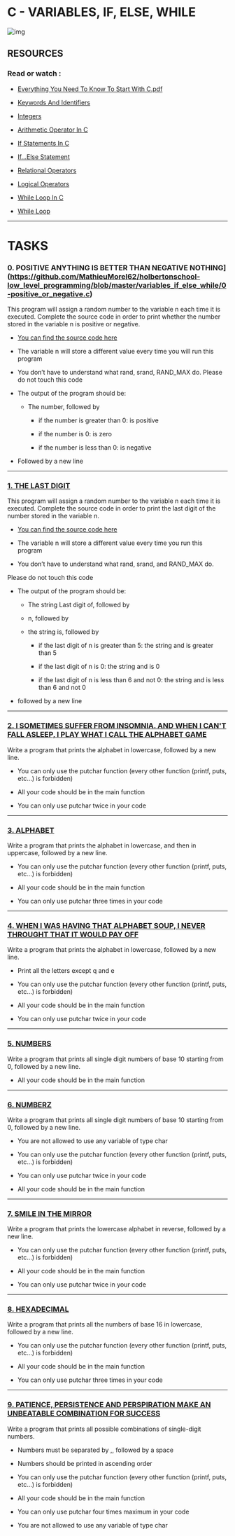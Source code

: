 # C - VARIABLES, IF, ELSE, WHILE

![img](https://www.mrvermainstitute.com/wp-content/uploads/2022/04/C-progamming.jpg)

## RESOURCES

### Read or watch :

- [Everything You Need To Know To Start With C.pdf](https://intranet.hbtn.io/rltoken/eQnlX5zRiOACgE8lhB8RIA)

- [Keywords And Identifiers](https://intranet.hbtn.io/rltoken/CJPUuNKHthtvZgImtEVvXA)

- [Integers](https://intranet.hbtn.io/rltoken/L62RbK4buoJpukZpGiYo4w)

- [Arithmetic Operator In C](https://intranet.hbtn.io/rltoken/WYLsq9-VLs8EkYxZepIdcg)

- [If Statements In C](https://intranet.hbtn.io/rltoken/yuTsh0MB6AzC2L43xX9mJQ)

- [If...Else Statement](https://intranet.hbtn.io/rltoken/4V25mIXrXwCPCw5N6l9h8A)

- [Relational Operators](https://intranet.hbtn.io/rltoken/MVF9PuY_IAVw5fh79b6lww)

- [Logical Operators](https://intranet.hbtn.io/rltoken/cXHabNX4LDOIukdeaRqlfQ)

- [While Loop In C](https://intranet.hbtn.io/rltoken/FxPxfoKS2AVjvrSGQQKY0g)

- [While Loop](https://intranet.hbtn.io/rltoken/zqJKmSFQD8nlNSDnGcU7AQ)

--------------------------

# TASKS


### 0. POSITIVE ANYTHING IS BETTER THAN NEGATIVE NOTHING](https://github.com/MathieuMorel62/holbertonschool-low_level_programming/blob/master/variables_if_else_while/0-positive_or_negative.c)

This program will assign a random number to the variable n each time it is executed. Complete the source code in order to print whether the number stored in the variable n is positive or negative.

  - [You can find the source code here](https://intranet.hbtn.io/rltoken/c70eE2D1JbdTtyuhDsuYzQ)

  - The variable n will store a different value every time you will run this program

  - You don’t have to understand what rand, srand, RAND_MAX do. Please do not touch this code
 
  - The output of the program should be:

    - The number, followed by
          
      - if the number is greater than 0: is positive

      - if the number is 0: is zero
     
      - if the number is less than 0: is negative

  - Followed by a new line

---------------------------------

### [1. THE LAST DIGIT](https://github.com/MathieuMorel62/holbertonschool-low_level_programming/blob/master/variables_if_else_while/1-last_digit.c)

This program will assign a random number to the variable n each time it is executed. Complete the source code in order to print the last digit of the number stored in the variable n.

  - [You can find the source code here](https://intranet.hbtn.io/rltoken/tixh4GPxzFzXN1VdXQYt5A)

  - The variable n will store a different value every time you run this program

  - You don’t have to understand what rand, srand, and RAND_MAX do. 

Please do not touch this code

  - The output of the program should be:

    - The string Last digit of, followed by

    - n, followed by

    - the string is, followed by

      - if the last digit of n is greater than 5: the string and is greater than 5

      - if the last digit of n is 0: the string and is 0

      - if the last digit of n is less than 6 and not 0: the string and is less than 6 and not 0

  - followed by a new line

------------------------------

### [2. I SOMETIMES SUFFER FROM INSOMNIA. AND WHEN I CAN'T FALL ASLEEP, I PLAY WHAT I CALL THE ALPHABET GAME](https://github.com/MathieuMorel62/holbertonschool-low_level_programming/blob/master/variables_if_else_while/2-print_alphabet.c)

Write a program that prints the alphabet in lowercase, followed by a new line.

  - You can only use the putchar function (every other function (printf, puts, etc…) is forbidden)

  - All your code should be in the main function

  - You can only use putchar twice in your code

----------------------------

### [3. ALPHABET](https://github.com/MathieuMorel62/holbertonschool-low_level_programming/blob/master/variables_if_else_while/3-print_alphabets.c)

Write a program that prints the alphabet in lowercase, and then in uppercase, followed by a new line.

  - You can only use the putchar function (every other function (printf, puts, etc…) is forbidden)

  - All your code should be in the main function

  - You can only use putchar three times in your code

---------------------------

### [4. WHEN I WAS HAVING THAT ALPHABET SOUP, I NEVER THROUGHT THAT IT WOULD PAY OFF](https://github.com/MathieuMorel62/holbertonschool-low_level_programming/blob/master/variables_if_else_while/4-print_alphabt.c)

Write a program that prints the alphabet in lowercase, followed by a new line.

  - Print all the letters except q and e 

  - You can only use the putchar function (every other function (printf, puts, etc…) is forbidden)

  - All your code should be in the main function

  - You can only use putchar twice in your code

-------------------------------

### [5. NUMBERS](https://github.com/MathieuMorel62/holbertonschool-low_level_programming/blob/master/variables_if_else_while/5-print_numbers.c)

Write a program that prints all single digit numbers of base 10 starting from 0, followed by a new line.

  - All your code should be in the main function

----------------------------------

### [6. NUMBERZ](https://github.com/MathieuMorel62/holbertonschool-low_level_programming/blob/master/variables_if_else_while/6-print_numberz.c)

Write a program that prints all single digit numbers of base 10 starting from 0, followed by a new line.

  - You are not allowed to use any variable of type char

  - You can only use the putchar function (every other function (printf, puts, etc…) is forbidden)

  - You can only use putchar twice in your code

  - All your code should be in the main function

-----------------------------

### [7. SMILE IN THE MIRROR](https://github.com/MathieuMorel62/holbertonschool-low_level_programming/blob/master/variables_if_else_while/7-print_tebahpla.c)

Write a program that prints the lowercase alphabet in reverse, followed by a new line.

  - You can only use the putchar function (every other function (printf, puts, etc…) is forbidden)

  - All your code should be in the main function

  - You can only use putchar twice in your code

-------------------------------

### [8. HEXADECIMAL](https://github.com/MathieuMorel62/holbertonschool-low_level_programming/blob/master/variables_if_else_while/8-print_base16.c)

Write a program that prints all the numbers of base 16 in lowercase, followed by a new line.

  - You can only use the putchar function (every other function (printf, puts, etc…) is forbidden)

  - All your code should be in the main function

  - You can only use putchar three times in your code

--------------------------

### [9. PATIENCE, PERSISTENCE AND PERSPIRATION MAKE AN UNBEATABLE COMBINATION FOR SUCCESS](https://github.com/MathieuMorel62/holbertonschool-low_level_programming/blob/master/variables_if_else_while/9-print_comb.c)

Write a program that prints all possible combinations of single-digit numbers.

  - Numbers must be separated by ,, followed by a space

  - Numbers should be printed in ascending order

  - You can only use the putchar function (every other function (printf, puts, etc…) is forbidden)

  - All your code should be in the main function

  - You can only use putchar four times maximum in your code

  - You are not allowed to use any variable of type char


